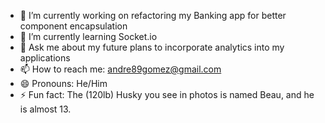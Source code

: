 - 🔭 I’m currently working on refactoring my Banking app for better component encapsulation
- 🌱 I’m currently learning Socket.io
- 💬 Ask me about my future plans to incorporate analytics into my applications
- 📫 How to reach me: andre89gomez@gmail.com
- 😄 Pronouns: He/Him
- ⚡ Fun fact: The (120lb) Husky you see in photos is named Beau, and he is almost 13.
